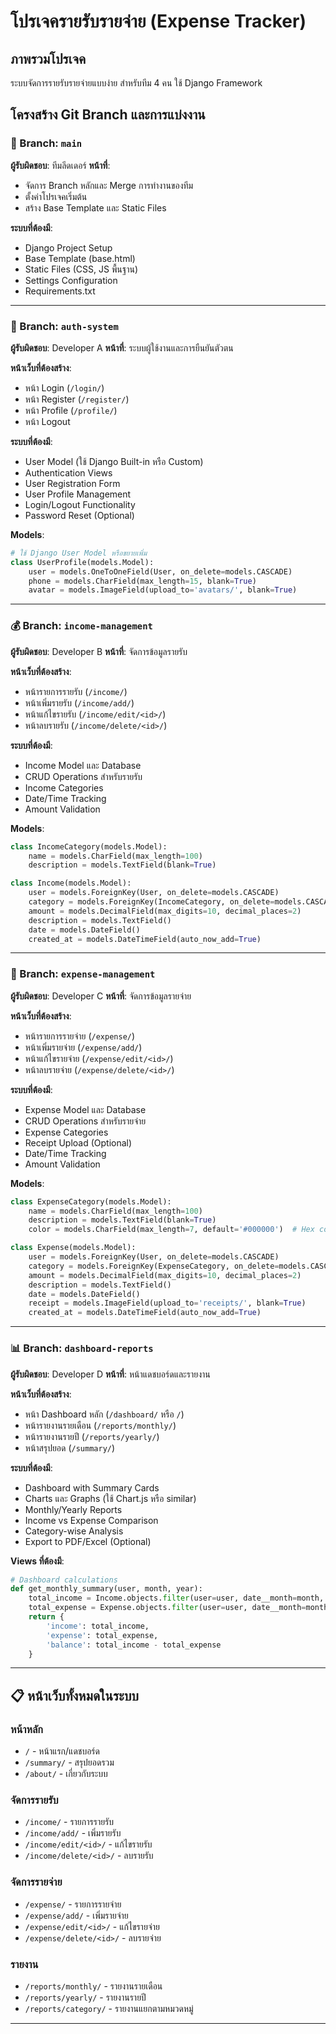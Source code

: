 # โปรเจครายรับรายจ่าย (Expense Tracker)

## ภาพรวมโปรเจค
ระบบจัดการรายรับรายจ่ายแบบง่าย สำหรับทีม 4 คน ใช้ Django Framework

## โครงสร้าง Git Branch และการแบ่งงาน

### 🌟 Branch: `main`
**ผู้รับผิดชอบ**: ทีมลีดเดอร์
**หน้าที่**: 
- จัดการ Branch หลักและ Merge การทำงานของทีม
- ตั้งค่าโปรเจคเริ่มต้น
- สร้าง Base Template และ Static Files

**ระบบที่ต้องมี**:
- Django Project Setup
- Base Template (base.html)
- Static Files (CSS, JS พื้นฐาน)
- Settings Configuration
- Requirements.txt

---

### 👤 Branch: `auth-system`
**ผู้รับผิดชอบ**: Developer A
**หน้าที่**: ระบบผู้ใช้งานและการยืนยันตัวตน

**หน้าเว็บที่ต้องสร้าง**:
- หน้า Login (`/login/`)
- หน้า Register (`/register/`)
- หน้า Profile (`/profile/`)
- หน้า Logout

**ระบบที่ต้องมี**:
- User Model (ใช้ Django Built-in หรือ Custom)
- Authentication Views
- User Registration Form
- User Profile Management
- Login/Logout Functionality
- Password Reset (Optional)

**Models**:
```python
# ใช้ Django User Model หรือขยายเพิ่ม
class UserProfile(models.Model):
    user = models.OneToOneField(User, on_delete=models.CASCADE)
    phone = models.CharField(max_length=15, blank=True)
    avatar = models.ImageField(upload_to='avatars/', blank=True)
```

---

### 💰 Branch: `income-management`
**ผู้รับผิดชอบ**: Developer B
**หน้าที่**: จัดการข้อมูลรายรับ

**หน้าเว็บที่ต้องสร้าง**:
- หน้ารายการรายรับ (`/income/`)
- หน้าเพิ่มรายรับ (`/income/add/`)
- หน้าแก้ไขรายรับ (`/income/edit/<id>/`)
- หน้าลบรายรับ (`/income/delete/<id>/`)

**ระบบที่ต้องมี**:
- Income Model และ Database
- CRUD Operations สำหรับรายรับ
- Income Categories
- Date/Time Tracking
- Amount Validation

**Models**:
```python
class IncomeCategory(models.Model):
    name = models.CharField(max_length=100)
    description = models.TextField(blank=True)

class Income(models.Model):
    user = models.ForeignKey(User, on_delete=models.CASCADE)
    category = models.ForeignKey(IncomeCategory, on_delete=models.CASCADE)
    amount = models.DecimalField(max_digits=10, decimal_places=2)
    description = models.TextField()
    date = models.DateField()
    created_at = models.DateTimeField(auto_now_add=True)
```

---

### 💸 Branch: `expense-management`
**ผู้รับผิดชอบ**: Developer C
**หน้าที่**: จัดการข้อมูลรายจ่าย

**หน้าเว็บที่ต้องสร้าง**:
- หน้ารายการรายจ่าย (`/expense/`)
- หน้าเพิ่มรายจ่าย (`/expense/add/`)
- หน้าแก้ไขรายจ่าย (`/expense/edit/<id>/`)
- หน้าลบรายจ่าย (`/expense/delete/<id>/`)

**ระบบที่ต้องมี**:
- Expense Model และ Database
- CRUD Operations สำหรับรายจ่าย
- Expense Categories
- Receipt Upload (Optional)
- Date/Time Tracking
- Amount Validation

**Models**:
```python
class ExpenseCategory(models.Model):
    name = models.CharField(max_length=100)
    description = models.TextField(blank=True)
    color = models.CharField(max_length=7, default='#000000')  # Hex color

class Expense(models.Model):
    user = models.ForeignKey(User, on_delete=models.CASCADE)
    category = models.ForeignKey(ExpenseCategory, on_delete=models.CASCADE)
    amount = models.DecimalField(max_digits=10, decimal_places=2)
    description = models.TextField()
    date = models.DateField()
    receipt = models.ImageField(upload_to='receipts/', blank=True)
    created_at = models.DateTimeField(auto_now_add=True)
```

---

### 📊 Branch: `dashboard-reports`
**ผู้รับผิดชอบ**: Developer D
**หน้าที่**: หน้าแดชบอร์ดและรายงาน

**หน้าเว็บที่ต้องสร้าง**:
- หน้า Dashboard หลัก (`/dashboard/` หรือ `/`)
- หน้ารายงานรายเดือน (`/reports/monthly/`)
- หน้ารายงานรายปี (`/reports/yearly/`)
- หน้าสรุปยอด (`/summary/`)

**ระบบที่ต้องมี**:
- Dashboard with Summary Cards
- Charts และ Graphs (ใช้ Chart.js หรือ similar)
- Monthly/Yearly Reports
- Income vs Expense Comparison
- Category-wise Analysis
- Export to PDF/Excel (Optional)

**Views ที่ต้องมี**:
```python
# Dashboard calculations
def get_monthly_summary(user, month, year):
    total_income = Income.objects.filter(user=user, date__month=month, date__year=year).aggregate(Sum('amount'))
    total_expense = Expense.objects.filter(user=user, date__month=month, date__year=year).aggregate(Sum('amount'))
    return {
        'income': total_income,
        'expense': total_expense,
        'balance': total_income - total_expense
    }
```

---

## 📋 หน้าเว็บทั้งหมดในระบบ

### หน้าหลัก
- `/` - หน้าแรก/แดชบอร์ด
- `/summary/` - สรุปยอดรวม
- `/about/` - เกี่ยวกับระบบ

### จัดการรายรับ
- `/income/` - รายการรายรับ
- `/income/add/` - เพิ่มรายรับ
- `/income/edit/<id>/` - แก้ไขรายรับ
- `/income/delete/<id>/` - ลบรายรับ

### จัดการรายจ่าย  
- `/expense/` - รายการรายจ่าย
- `/expense/add/` - เพิ่มรายจ่าย
- `/expense/edit/<id>/` - แก้ไขรายจ่าย
- `/expense/delete/<id>/` - ลบรายจ่าย

### รายงาน
- `/reports/monthly/` - รายงานรายเดือน
- `/reports/yearly/` - รายงานรายปี
- `/reports/category/` - รายงานแยกตามหมวดหมู่

---
